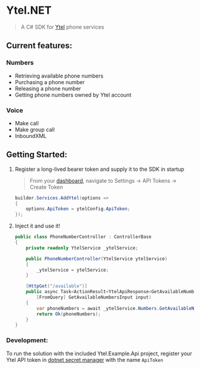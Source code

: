 # Ytel.NET

> A C# SDK for [Ytel](https://www.ytel.com/) phone services

## Current features:

### Numbers

- Retrieving available phone numbers
- Purchasing a phone number
- Releasing a phone number
- Getting phone numbers owned by Ytel account

### Voice

- Make call
- Make group call
- InboundXML

## Getting Started:

1. Register a long-lived bearer token and supply it to the SDK in startup

   > From your [dashboard](https://app.ytel.com/#/dashboard), navigate to Settings -> API Tokens -> Create Token

   ```csharp
   builder.Services.AddYtel(options =>
   {
       options.ApiToken = ytelConfig.ApiToken;
   });
   ```

2. Inject it and use it!

   ```csharp
   public class PhoneNumberController : ControllerBase
   {
       private readonly YtelService _ytelService;

       public PhoneNumberController(YtelService ytelService)
       {
           _ytelService = ytelService;
       }

       [HttpGet("/available")]
       public async Task<ActionResult<YtelApiResponse<GetAvailableNumbersOutput>>> GetAvailablePhoneNumbers(
           [FromQuery] GetAvailableNumbersInput input)
       {
           var phoneNumbers = await _ytelService.Numbers.GetAvailableNumbersAsync(input);
           return Ok(phoneNumbers);
       }
   }
   ```

### Development:

To run the solution with the included Ytel.Example.Api project,
register your Ytel API token in [dotnet secret manager](https://docs.microsoft.com/en-us/aspnet/core/security/app-secrets?view=aspnetcore-6.0&tabs=linux)
with the name `ApiToken`

